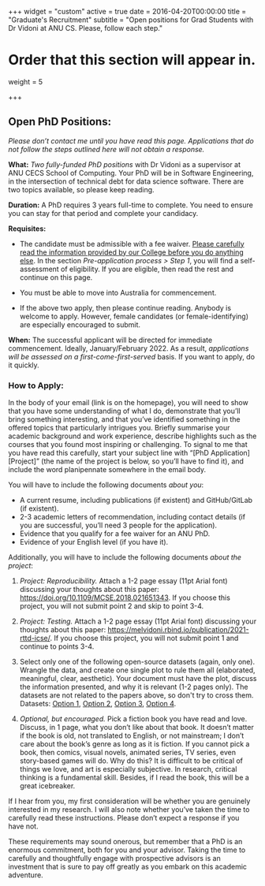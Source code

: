 +++
widget = "custom"
active = true
date = 2016-04-20T00:00:00
title = "Graduate's Recruitment"
subtitle = "Open positions for Grad Students with  Dr Vidoni at ANU CS. Please, follow each step."

# Order that this section will appear in.
weight = 5

+++



## Open PhD Positions:

_Please don’t contact me until you have read this page. Applications that do not follow the steps outlined here will not obtain a response._


**What:**  _Two fully-funded PhD positions_ with Dr Vidoni as a supervisor at ANU CECS School of Computing. Your PhD will be in Software Engineering, in the intersection of technical debt for data science software. There are two topics available, so please keep reading.

**Duration:** A PhD requires 3 years full-time to complete. You need to ensure you can stay for that period and complete your candidacy.

**Requisites:** 

-  The candidate must be admissible with a fee waiver. <a href="https://cecs.anu.edu.au/study/phd-mphil" target="_blank">Please carefully read the information provided by our College before you do anything else</a>. In the section _Pre-application process > Step 1_, you will find a self-assessment of eligibility. If you are eligible, then read the rest and continue on this page. 
  
- You must be able to move into Australia for commencement.
  
- If the above two apply, then please continue reading. Anybody is welcome to apply. However, female candidates (or female-identifying) are especially encouraged to submit.


**When:** The successful applicant will be directed for immediate commencement. Ideally, January/February 2022. As a result, _applications will be assessed on a first-come-first-served_ basis. If you want to apply, do it quickly.


### How to Apply:

In the body of your email (link is on the homepage), you will need to show that you have some understanding of what I do, demonstrate that you’ll bring something interesting, and that you’ve identified something in the offered topics that particularly intrigues you. Briefly summarise your academic background and work experience, describe highlights such as the courses that you found most inspiring or challenging. To signal to me that you have read this carefully, start your subject line with “[PhD Application][Project]” (the name of the project is below, so you’ll have to find it), and include the word planipennate somewhere in the email body.

You will have to include the following documents _about you_:

- A current resume, including publications (if existent) and GitHub/GitLab (if existent).
- 2-3 academic letters of recommendation, including contact details (if you are successful, you’ll need 3 people for the application).
- Evidence that you qualify for a fee waiver for an ANU PhD.
- Evidence of your English level (if you have it).

Additionally, you will have to include the following documents _about the project_:

1. _Project: Reproducibility._ Attach a 1-2 page essay (11pt Arial font) discussing your thoughts about this paper: <a href="https://doi.org/10.1109/MCSE.2018.021651343" target="_blank">https://doi.org/10.1109/MCSE.2018.021651343</a>. If you choose this project, you will not submit point 2 and skip to point 3-4.

2. _Project: Testing._ Attach a 1-2 page essay (11pt Arial font) discussing your thoughts about this paper:
<a href="https://melvidoni.rbind.io/publication/2021-rttd-icse/" target="_blank">https://melvidoni.rbind.io/publication/2021-rttd-icse/</a>. If you choose this project, you will not submit point 1 and continue to points 3-4.

3. Select only one of the following open-source datasets (again, only one). Wrangle the data, and create one single plot to rule them all (elaborated, meaningful, clear, aesthetic). Your document must have the plot, discuss the information presented, and why it is relevant (1-2 pages only). The datasets are not related to the papers above, so don't try to cross them. Datasets: <a href="https://zenodo.org/record/1226698" target="_blank">Option 1</a>, <a href="https://zenodo.org/record/3906955" target="_blank">Option 2</a>, <a href="https://zenodo.org/record/1201544" target="_blank">Option 3</a>, <a href="https://zenodo.org/record/4739069" target="_blank">Option 4</a>.

4. _Optional, but encouraged._ Pick a fiction book you have read and love. Discuss, in 1 page, what you don’t like about that book. It doesn’t matter if the book is old, not translated to English, or not mainstream; I don’t care about the book’s genre as long as it is fiction.  If you cannot pick a book, then comics, visual novels, animated series, TV series, even story-based games will do. Why do this? It is difficult to be critical of things we love, and art is especially subjective. In research, critical thinking is a fundamental skill. Besides, if I read the book, this will be a great icebreaker.


If I hear from you, my first consideration will be whether you are genuinely interested in my research. I will also note whether you’ve taken the time to carefully read these instructions. Please don’t expect a response if you have not.

These requirements may sound onerous, but remember that a PhD is an enormous commitment, both for you and your advisor. Taking the time to carefully and thoughtfully engage with prospective advisors is an investment that is sure to pay off greatly as you embark on this academic adventure.



















